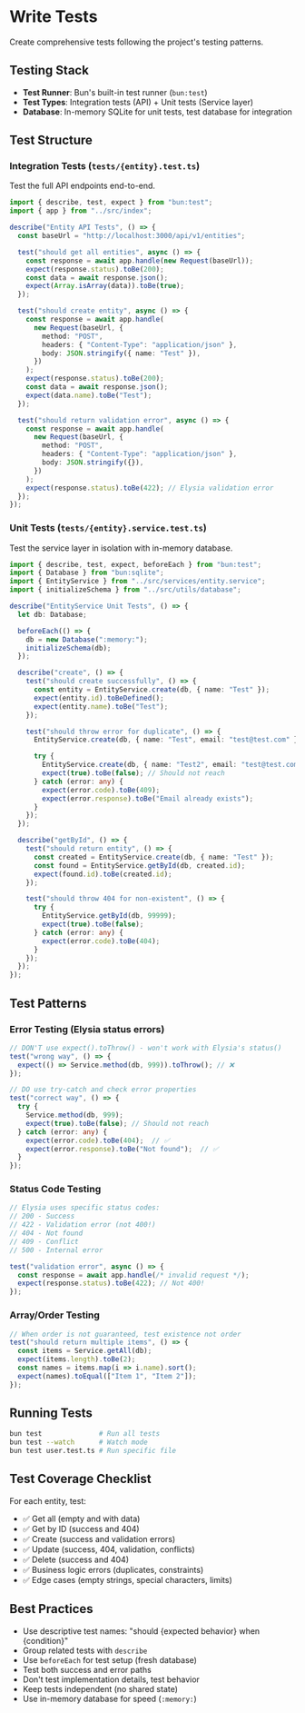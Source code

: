 # Write Tests

Create comprehensive tests following the project's testing patterns.

## Testing Stack

- **Test Runner**: Bun's built-in test runner (`bun:test`)
- **Test Types**: Integration tests (API) + Unit tests (Service layer)
- **Database**: In-memory SQLite for unit tests, test database for integration

## Test Structure

### Integration Tests (`tests/{entity}.test.ts`)

Test the full API endpoints end-to-end.

```typescript
import { describe, test, expect } from "bun:test";
import { app } from "../src/index";

describe("Entity API Tests", () => {
  const baseUrl = "http://localhost:3000/api/v1/entities";

  test("should get all entities", async () => {
    const response = await app.handle(new Request(baseUrl));
    expect(response.status).toBe(200);
    const data = await response.json();
    expect(Array.isArray(data)).toBe(true);
  });

  test("should create entity", async () => {
    const response = await app.handle(
      new Request(baseUrl, {
        method: "POST",
        headers: { "Content-Type": "application/json" },
        body: JSON.stringify({ name: "Test" }),
      })
    );
    expect(response.status).toBe(200);
    const data = await response.json();
    expect(data.name).toBe("Test");
  });

  test("should return validation error", async () => {
    const response = await app.handle(
      new Request(baseUrl, {
        method: "POST",
        headers: { "Content-Type": "application/json" },
        body: JSON.stringify({}),
      })
    );
    expect(response.status).toBe(422); // Elysia validation error
  });
});
```

### Unit Tests (`tests/{entity}.service.test.ts`)

Test the service layer in isolation with in-memory database.

```typescript
import { describe, test, expect, beforeEach } from "bun:test";
import { Database } from "bun:sqlite";
import { EntityService } from "../src/services/entity.service";
import { initializeSchema } from "../src/utils/database";

describe("EntityService Unit Tests", () => {
  let db: Database;

  beforeEach(() => {
    db = new Database(":memory:");
    initializeSchema(db);
  });

  describe("create", () => {
    test("should create successfully", () => {
      const entity = EntityService.create(db, { name: "Test" });
      expect(entity.id).toBeDefined();
      expect(entity.name).toBe("Test");
    });

    test("should throw error for duplicate", () => {
      EntityService.create(db, { name: "Test", email: "test@test.com" });

      try {
        EntityService.create(db, { name: "Test2", email: "test@test.com" });
        expect(true).toBe(false); // Should not reach
      } catch (error: any) {
        expect(error.code).toBe(409);
        expect(error.response).toBe("Email already exists");
      }
    });
  });

  describe("getById", () => {
    test("should return entity", () => {
      const created = EntityService.create(db, { name: "Test" });
      const found = EntityService.getById(db, created.id);
      expect(found.id).toBe(created.id);
    });

    test("should throw 404 for non-existent", () => {
      try {
        EntityService.getById(db, 99999);
        expect(true).toBe(false);
      } catch (error: any) {
        expect(error.code).toBe(404);
      }
    });
  });
});
```

## Test Patterns

### Error Testing (Elysia status errors)

```typescript
// DON'T use expect().toThrow() - won't work with Elysia's status()
test("wrong way", () => {
  expect(() => Service.method(db, 999)).toThrow(); // ❌
});

// DO use try-catch and check error properties
test("correct way", () => {
  try {
    Service.method(db, 999);
    expect(true).toBe(false); // Should not reach
  } catch (error: any) {
    expect(error.code).toBe(404);  // ✅
    expect(error.response).toBe("Not found");  // ✅
  }
});
```

### Status Code Testing

```typescript
// Elysia uses specific status codes:
// 200 - Success
// 422 - Validation error (not 400!)
// 404 - Not found
// 409 - Conflict
// 500 - Internal error

test("validation error", async () => {
  const response = await app.handle(/* invalid request */);
  expect(response.status).toBe(422); // Not 400!
});
```

### Array/Order Testing

```typescript
// When order is not guaranteed, test existence not order
test("should return multiple items", () => {
  const items = Service.getAll(db);
  expect(items.length).toBe(2);
  const names = items.map(i => i.name).sort();
  expect(names).toEqual(["Item 1", "Item 2"]);
});
```

## Running Tests

```bash
bun test              # Run all tests
bun test --watch      # Watch mode
bun test user.test.ts # Run specific file
```

## Test Coverage Checklist

For each entity, test:
- ✅ Get all (empty and with data)
- ✅ Get by ID (success and 404)
- ✅ Create (success and validation errors)
- ✅ Update (success, 404, validation, conflicts)
- ✅ Delete (success and 404)
- ✅ Business logic errors (duplicates, constraints)
- ✅ Edge cases (empty strings, special characters, limits)

## Best Practices

- Use descriptive test names: "should {expected behavior} when {condition}"
- Group related tests with `describe`
- Use `beforeEach` for test setup (fresh database)
- Test both success and error paths
- Don't test implementation details, test behavior
- Keep tests independent (no shared state)
- Use in-memory database for speed (`:memory:`)
